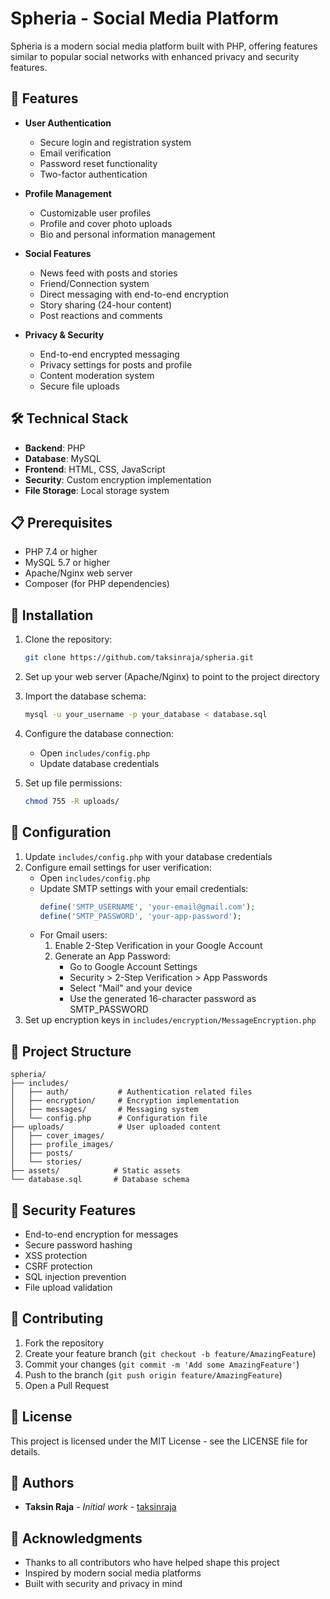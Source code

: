 # Spheria - Social Media Platform

Spheria is a modern social media platform built with PHP, offering features similar to popular social networks with enhanced privacy and security features.

## 🌟 Features

- **User Authentication**
  - Secure login and registration system
  - Email verification
  - Password reset functionality
  - Two-factor authentication

- **Profile Management**
  - Customizable user profiles
  - Profile and cover photo uploads
  - Bio and personal information management

- **Social Features**
  - News feed with posts and stories
  - Friend/Connection system
  - Direct messaging with end-to-end encryption
  - Story sharing (24-hour content)
  - Post reactions and comments

- **Privacy & Security**
  - End-to-end encrypted messaging
  - Privacy settings for posts and profile
  - Content moderation system
  - Secure file uploads

## 🛠️ Technical Stack

- **Backend**: PHP
- **Database**: MySQL
- **Frontend**: HTML, CSS, JavaScript
- **Security**: Custom encryption implementation
- **File Storage**: Local storage system

## 📋 Prerequisites

- PHP 7.4 or higher
- MySQL 5.7 or higher
- Apache/Nginx web server
- Composer (for PHP dependencies)

## 🚀 Installation

1. Clone the repository:
   ```bash
   git clone https://github.com/taksinraja/spheria.git
   ```

2. Set up your web server (Apache/Nginx) to point to the project directory

3. Import the database schema:
   ```bash
   mysql -u your_username -p your_database < database.sql
   ```

4. Configure the database connection:
   - Open `includes/config.php`
   - Update database credentials

5. Set up file permissions:
   ```bash
   chmod 755 -R uploads/
   ```

## 🔧 Configuration

1. Update `includes/config.php` with your database credentials
2. Configure email settings for user verification:
   - Open `includes/config.php`
   - Update SMTP settings with your email credentials:
     ```php
     define('SMTP_USERNAME', 'your-email@gmail.com');
     define('SMTP_PASSWORD', 'your-app-password');
     ```
   - For Gmail users:
     1. Enable 2-Step Verification in your Google Account
     2. Generate an App Password:
        - Go to Google Account Settings
        - Security > 2-Step Verification > App Passwords
        - Select "Mail" and your device
        - Use the generated 16-character password as SMTP_PASSWORD
3. Set up encryption keys in `includes/encryption/MessageEncryption.php`

## 📁 Project Structure

```
spheria/
├── includes/
│   ├── auth/           # Authentication related files
│   ├── encryption/     # Encryption implementation
│   ├── messages/       # Messaging system
│   └── config.php      # Configuration file
├── uploads/            # User uploaded content
│   ├── cover_images/
│   ├── profile_images/
│   ├── posts/
│   └── stories/
├── assets/            # Static assets
└── database.sql       # Database schema
```

## 🔐 Security Features

- End-to-end encryption for messages
- Secure password hashing
- XSS protection
- CSRF protection
- SQL injection prevention
- File upload validation

## 🤝 Contributing

1. Fork the repository
2. Create your feature branch (`git checkout -b feature/AmazingFeature`)
3. Commit your changes (`git commit -m 'Add some AmazingFeature'`)
4. Push to the branch (`git push origin feature/AmazingFeature`)
5. Open a Pull Request

## 📝 License

This project is licensed under the MIT License - see the LICENSE file for details.

## 👥 Authors

- **Taksin Raja** - *Initial work* - [taksinraja](https://github.com/taksinraja)

## 🙏 Acknowledgments

- Thanks to all contributors who have helped shape this project
- Inspired by modern social media platforms
- Built with security and privacy in mind 
